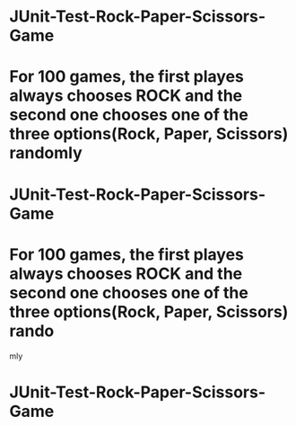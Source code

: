# JUnit-Test-Rock-Paper-Scissors-Game
# For 100 games, the first playes always chooses ROCK and the second one chooses one of the three options(Rock, Paper, Scissors) randomly
# JUnit-Test-Rock-Paper-Scissors-Game
# For 100 games, the first playes always chooses ROCK and the second one chooses one of the three options(Rock, Paper, Scissors) rando
mly
# JUnit-Test-Rock-Paper-Scissors-Game

